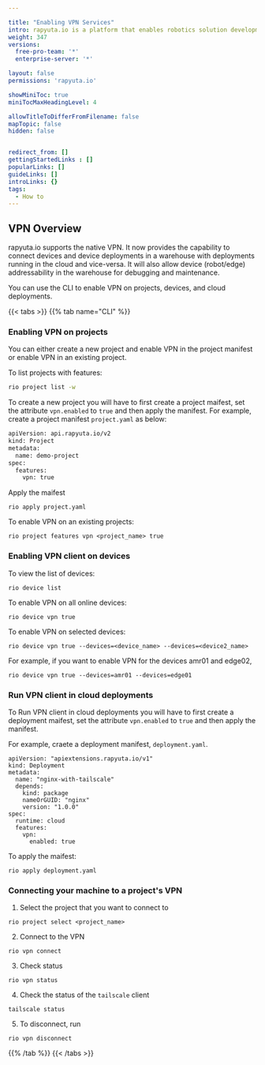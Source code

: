 ```yaml
---

title: "Enabling VPN Services"
intro: rapyuta.io is a platform that enables robotics solution development by providing the necessary software infrastructure and facilitating the interaction between multiple stakeholders who contribute to the solution development.
weight: 347
versions:
  free-pro-team: '*'
  enterprise-server: '*'

layout: false
permissions: 'rapyuta.io'

showMiniToc: true
miniTocMaxHeadingLevel: 4

allowTitleToDifferFromFilename: false
mapTopic: false
hidden: false


redirect_from: []
gettingStartedLinks : []
popularLinks: []
guideLinks: []
introLinks: {}
tags:
  - How to
---
```



## VPN Overview

rapyuta.io supports the native VPN. It now provides the capability to connect devices and device deployments in a warehouse with deployments running in the cloud and vice-versa. It will also allow device (robot/edge) addressability in the warehouse for debugging and maintenance.

You can use the CLI to enable VPN on projects, devices, and cloud deployments.

{{< tabs >}}
{{% tab name="CLI" %}}

### Enabling VPN on projects

You can either create a new project and enable VPN in the project manifest or enable VPN in an existing project.

To list projects with features:
```Bash
rio project list -w
```

To create a new project you will have to first create a project maifest, set the attribute `vpn.enabled` to `true` and then apply the manifest.
For example, create a project manifest `project.yaml` as below:
```Bash
apiVersion: api.rapyuta.io/v2
kind: Project
metadata:
  name: demo-project
spec:
  features:
    vpn: true
```
Apply the maifest
```
rio apply project.yaml
```

To enable VPN on an existing projects:
```
rio project features vpn <project_name> true
```


### Enabling VPN client on devices

To view the list of devices:
```
rio device list
```

To enable VPN on all online devices:
```
rio device vpn true
```

To enable VPN on selected devices:
```
rio device vpn true --devices=<device_name> --devices=<device2_name>
```
For example, if you want to enable VPN for the devices amr01 and edge02, 
```
rio device vpn true --devices=amr01 --devices=edge01
```

### Run VPN client in cloud deployments

To Run VPN client in cloud deployments you will have to first create a deployment maifest, set the attribute `vpn.enabled` to `true` and then apply the manifest.

For example, craete a deployment manifest, `deployment.yaml`.
```
apiVersion: "apiextensions.rapyuta.io/v1"
kind: Deployment
metadata:
  name: "nginx-with-tailscale"
  depends:
    kind: package
    nameOrGUID: "nginx"
    version: "1.0.0"
spec:
  runtime: cloud
  features:
    vpn:
      enabled: true
```

To apply the maifest:
```
rio apply deployment.yaml
```

### Connecting your machine to a project's VPN

1. Select the project that you want to connect to
```
rio project select <project_name>
```
2. Connect to the VPN
```
rio vpn connect
```
3. Check status
```
rio vpn status
```
4. Check the status of the `tailscale` client
```
tailscale status
```
5. To disconnect, run
```
rio vpn disconnect
```
{{% /tab %}}
{{< /tabs >}}


